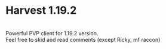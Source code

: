 # Harvest 1.19.2

<br>Powerful PVP client for 1.19.2 version.
<br>Feel free to skid and read comments (except Ricky, mf raccon)
